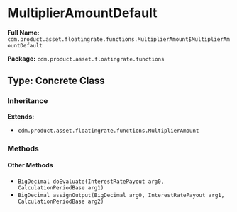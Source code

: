 # MultiplierAmountDefault

**Full Name:** `cdm.product.asset.floatingrate.functions.MultiplierAmount$MultiplierAmountDefault`

**Package:** `cdm.product.asset.floatingrate.functions`

## Type: Concrete Class

### Inheritance

**Extends:**
- `cdm.product.asset.floatingrate.functions.MultiplierAmount`

### Methods

#### Other Methods

- `BigDecimal doEvaluate(InterestRatePayout arg0, CalculationPeriodBase arg1)`
- `BigDecimal assignOutput(BigDecimal arg0, InterestRatePayout arg1, CalculationPeriodBase arg2)`

